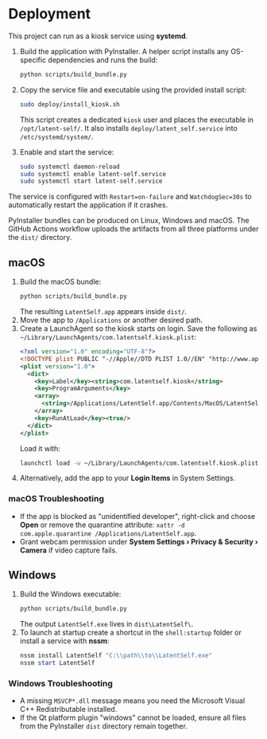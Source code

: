 # Deployment

This project can run as a kiosk service using **systemd**.

1. Build the application with PyInstaller. A helper script installs any
   OS-specific dependencies and runs the build:
   ```bash
   python scripts/build_bundle.py
   ```
2. Copy the service file and executable using the provided install script:
   ```bash
   sudo deploy/install_kiosk.sh
   ```
   This script creates a dedicated `kiosk` user and places the executable in
   `/opt/latent-self/`. It also installs `deploy/latent_self.service` into
   `/etc/systemd/system/`.

3. Enable and start the service:
   ```bash
   sudo systemctl daemon-reload
   sudo systemctl enable latent-self.service
   sudo systemctl start latent-self.service
   ```

The service is configured with `Restart=on-failure` and `WatchdogSec=30s`
to automatically restart the application if it crashes.

PyInstaller bundles can be produced on Linux, Windows and macOS. The GitHub
Actions workflow uploads the artifacts from all three platforms under the
`dist/` directory.

## macOS

1. Build the macOS bundle:
   ```bash
   python scripts/build_bundle.py
   ```
   The resulting `LatentSelf.app` appears inside `dist/`.
2. Move the app to `/Applications` or another desired path.
3. Create a LaunchAgent so the kiosk starts on login. Save the following
   as `~/Library/LaunchAgents/com.latentself.kiosk.plist`:
   ```xml
   <?xml version="1.0" encoding="UTF-8"?>
   <!DOCTYPE plist PUBLIC "-//Apple//DTD PLIST 1.0//EN" "http://www.apple.com/DTDs/PropertyList-1.0.dtd">
   <plist version="1.0">
     <dict>
       <key>Label</key><string>com.latentself.kiosk</string>
       <key>ProgramArguments</key>
       <array>
         <string>/Applications/LatentSelf.app/Contents/MacOS/LatentSelf</string>
       </array>
       <key>RunAtLoad</key><true/>
     </dict>
   </plist>
   ```
   Load it with:
   ```bash
   launchctl load -w ~/Library/LaunchAgents/com.latentself.kiosk.plist
   ```
4. Alternatively, add the app to your **Login Items** in System Settings.

### macOS Troubleshooting
- If the app is blocked as "unidentified developer", right-click and choose
  **Open** or remove the quarantine attribute:
  `xattr -d com.apple.quarantine /Applications/LatentSelf.app`.
- Grant webcam permission under **System Settings › Privacy & Security › Camera** if video capture fails.

## Windows

1. Build the Windows executable:
   ```bash
   python scripts/build_bundle.py
   ```
   The output `LatentSelf.exe` lives in `dist\LatentSelf\`.
2. To launch at startup create a shortcut in the `shell:startup` folder or
   install a service with **nssm**:
   ```powershell
   nssm install LatentSelf "C:\\path\\to\\LatentSelf.exe"
   nssm start LatentSelf
   ```

### Windows Troubleshooting
- A missing `MSVCP*.dll` message means you need the Microsoft Visual C++
  Redistributable installed.
- If the Qt platform plugin "windows" cannot be loaded, ensure all files from
  the PyInstaller `dist` directory remain together.
